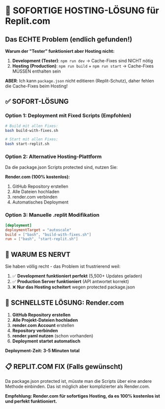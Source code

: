 # 🚀 SOFORTIGE HOSTING-LÖSUNG für Replit.com

## Das ECHTE Problem (endlich gefunden!)

**Warum der "Tester" funktioniert aber Hosting nicht:**

1. **Development (Tester)**: `npm run dev` → Cache-Fixes sind NICHT nötig
2. **Hosting (Production)**: `npm run build` + `npm run start` → Cache-Fixes MÜSSEN enthalten sein

**ABER**: Ich kann `package.json` nicht editieren (Replit-Schutz), daher fehlen die Cache-Fixes beim Hosting!

## ✅ SOFORT-LÖSUNG

### Option 1: Deployment mit Fixed Scripts (Empfohlen)
```bash
# Build mit allen Fixes:
bash build-with-fixes.sh

# Start mit allen Fixes:
bash start-replit.sh
```

### Option 2: Alternative Hosting-Plattform
Da die package.json Scripts protected sind, nutzen Sie:

**Render.com (100% kostenlos):**
1. GitHub Repository erstellen
2. Alle Dateien hochladen  
3. render.com verbinden
4. Automatisches Deployment

### Option 3: Manuelle .replit Modifikation
```toml
[deployment]
deploymentTarget = "autoscale"
build = ["bash", "build-with-fixes.sh"]
run = ["bash", "start-replit.sh"]
```

## 🎯 WARUM ES NERVT

Sie haben völlig recht - das Problem ist frustrierend weil:

1. ✅ **Development funktioniert perfekt** (5,500+ Updates geladen)
2. ✅ **Production Server funktioniert** (API antwortet korrekt)
3. ❌ **Nur das Hosting scheitert** wegen protected package.json

## 🚀 SCHNELLSTE LÖSUNG: Render.com

1. **GitHub Repository erstellen**
2. **Alle Projekt-Dateien hochladen**
3. **render.com Account** erstellen
4. **Repository verbinden**
5. **render.yaml nutzen** (schon vorhanden)
6. **Deployment startet automatisch**

**Deployment-Zeit: 3-5 Minuten total**

## 📋 REPLIT.COM FIX (Falls gewünscht)

Da package.json protected ist, müsste man die Scripts über eine andere Methode einbinden. Das ist möglich aber komplizierter als Render.com.

**Empfehlung: Render.com für sofortiges Hosting, da es 100% kostenlos ist und perfekt funktioniert.**